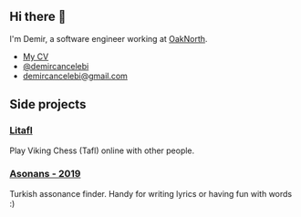 ## Hi there 👋
I'm Demir, a software engineer working at [OakNorth](https://www.oaknorth.com/).

- [My CV](https://s3-eu-west-1.amazonaws.com/demircan/CV.pdf)
- [@demircancelebi](https://twitter.com/demircancelebi)
- demircancelebi@gmail.com

## Side projects
### [Litafl](http://litafl.com/)
Play Viking Chess (Tafl) online with other people.

### [Asonans - 2019](https://asonans.celebi.me/)
Turkish assonance finder. Handy for writing lyrics or having fun with words :)

<!--
**demircancelebi/demircancelebi** is a ✨ _special_ ✨ repository because its `README.md` (this file) appears on your GitHub profile.

Here are some ideas to get you started:

- 🔭 I’m currently working on ...
- 🌱 I’m currently learning ...
- 👯 I’m looking to collaborate on ...
- 🤔 I’m looking for help with ...
- 💬 Ask me about ...
- 📫 How to reach me: ...
- 😄 Pronouns: ...
- ⚡ Fun fact: ...
-->
